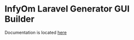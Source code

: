 InfyOm Laravel Generator GUI Builder
=====================================

Documentation is located [here](http://labs.infyom.com/laravelgenerator)
